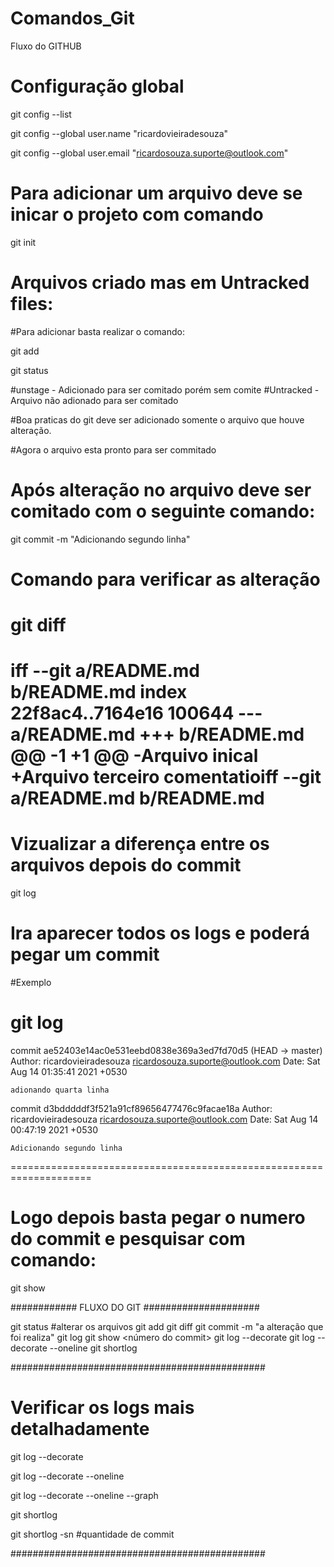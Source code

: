 # Comandos_Git
Fluxo do GITHUB


# Configuração global


git config --list

git config --global user.name "ricardovieiradesouza"

git config --global user.email "ricardosouza.suporte@outlook.com"



# Para adicionar um arquivo deve se inicar o projeto com comando 

git init

# Arquivos criado mas em Untracked files:

#Para adicionar basta realizar o comando:

git add <nome do arquivo>

git status
  
  
#unstage - Adicionado para ser comitado porém sem comite 
#Untracked - Arquivo não adionado para ser comitado

  
#Boa praticas do git deve ser adicionado somente o arquivo que houve alteração.

#Agora o arquivo esta pronto para ser commitado
  
# Após alteração no arquivo deve ser comitado com o seguinte comando:

git commit -m "Adicionando segundo linha"

# Comando para verificar as alteração 

git diff
==================================================================
iff --git a/README.md b/README.md
index 22f8ac4..7164e16 100644
--- a/README.md
+++ b/README.md
@@ -1 +1 @@
-Arquivo inical
+Arquivo terceiro comentatioiff --git a/README.md b/README.md
=================================================================
  
  
# Vizualizar a diferença entre os arquivos depois do commit

git log 

# Ira aparecer todos os logs e poderá pegar um commit 

#Exemplo

 git log
===================================================================
  
commit ae52403e14ac0e531eebd0838e369a3ed7fd70d5 (HEAD -> master)
Author: ricardovieiradesouza <ricardosouza.suporte@outlook.com>
Date:   Sat Aug 14 01:35:41 2021 +0530

    adionando quarta linha

commit d3bdddddf3f521a91cf89656477476c9facae18a
Author: ricardovieiradesouza <ricardosouza.suporte@outlook.com>
Date:   Sat Aug 14 00:47:19 2021 +0530

    Adicionando segundo linha
====================================================================

# Logo depois basta pegar o numero do commit e pesquisar com comando:


git show <numero do commit>

  
############   FLUXO DO GIT #####################

git status
#alterar os arquivos 
git add <arquivo>
git diff
git commit -m "a alteração que foi realiza"
git log
git show <número do commit>
git log --decorate 
git log --decorate --oneline
git shortlog


##############################################

# Verificar os logs mais detalhadamente 

git log --decorate 

git log --decorate --oneline

git log --decorate --oneline --graph

git shortlog

git shortlog -sn   #quantidade de commit


##############################################





